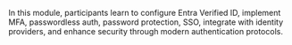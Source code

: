 In this module, participants learn to configure Entra Verified ID, implement MFA, passwordless auth, password protection, SSO, integrate with identity providers, and enhance security through modern authentication protocols.
